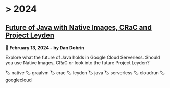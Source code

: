 
# > 2024

## [Future of Java with Native Images, CRaC and Project Leyden](_posts/2024-02-13-Future-of-Java.md)
📅 __February 13, 2024 - by Dan Dobrin__


Explore what the future of Java holds in Google Cloud Serverless. Should you use Native Images, CRaC or look into the future Project Leyden?

🏷️ native 🏷️ graalvm 🏷️ crac 🏷️ leyden 🏷️ java 🏷️ serverless 🏷️ cloudrun 🏷️ googlecloud


